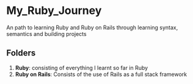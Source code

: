 # My_Ruby_Journey
An path to learning Ruby and Ruby on Rails through learning syntax, semantics and building projects 

## Folders
1. **Ruby**: consisting of everything I learnt so far in Ruby 
2. **Ruby on Rails**: Consists of the use of Rails as a full stack framework

